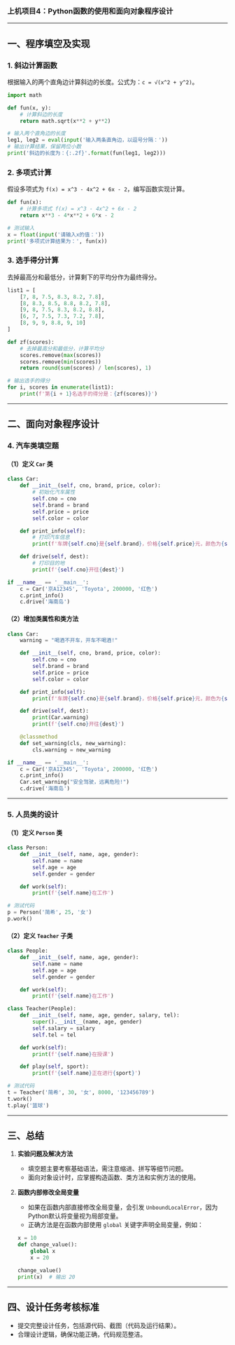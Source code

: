 ### 上机项目4：Python函数的使用和面向对象程序设计

---

## 一、程序填空及实现

### 1. **斜边计算函数**
根据输入的两个直角边计算斜边的长度。公式为：`c = √(x^2 + y^2)`。

```python
import math

def fun(x, y):
    # 计算斜边的长度
    return math.sqrt(x**2 + y**2)

# 输入两个直角边的长度
leg1, leg2 = eval(input('输入两条直角边，以逗号分隔：'))
# 输出计算结果，保留两位小数
print('斜边的长度为：{:.2f}'.format(fun(leg1, leg2)))
```

### 2. **多项式计算**
假设多项式为 `f(x) = x^3 - 4x^2 + 6x - 2`，编写函数实现计算。

```python
def fun(x):
    # 计算多项式 f(x) = x^3 - 4x^2 + 6x - 2
    return x**3 - 4*x**2 + 6*x - 2

# 测试输入
x = float(input('请输入x的值：'))
print('多项式计算结果为：', fun(x))
```

### 3. **选手得分计算**
去掉最高分和最低分，计算剩下的平均分作为最终得分。

```python
list1 = [
    [7, 8, 7.5, 8.3, 8.2, 7.8],
    [8, 8.3, 8.5, 8.8, 8.2, 7.8],
    [9, 8, 7.5, 8.3, 8.2, 8.8],
    [6, 7, 7.5, 7.3, 7.2, 7.8],
    [8, 9, 9, 8.8, 9, 10]
]

def zf(scores):
    # 去掉最高分和最低分，计算平均分
    scores.remove(max(scores))
    scores.remove(min(scores))
    return round(sum(scores) / len(scores), 1)

# 输出选手的得分
for i, scores in enumerate(list1):
    print(f'第{i + 1}名选手的得分是：{zf(scores)}')
```

---

## 二、面向对象程序设计

### 4. **汽车类填空题**

#### （1）定义 `Car` 类

```python
class Car:
    def __init__(self, cno, brand, price, color):
        # 初始化汽车属性
        self.cno = cno
        self.brand = brand
        self.price = price
        self.color = color

    def print_info(self):
        # 打印汽车信息
        print(f'车牌{self.cno}是{self.brand}，价格{self.price}元，颜色为{self.color}')

    def drive(self, dest):
        # 打印目的地
        print(f'{self.cno}开往{dest}')

if __name__ == '__main__':
    c = Car('京A12345', 'Toyota', 200000, '红色')
    c.print_info()
    c.drive('海南岛')
```

#### （2）增加类属性和类方法

```python
class Car:
    warning = "喝酒不开车，开车不喝酒!"

    def __init__(self, cno, brand, price, color):
        self.cno = cno
        self.brand = brand
        self.price = price
        self.color = color

    def print_info(self):
        print(f'车牌{self.cno}是{self.brand}，价格{self.price}元，颜色为{self.color}')

    def drive(self, dest):
        print(Car.warning)
        print(f'{self.cno}开往{dest}')

    @classmethod
    def set_warning(cls, new_warning):
        cls.warning = new_warning

if __name__ == '__main__':
    c = Car('京A12345', 'Toyota', 200000, '红色')
    c.print_info()
    Car.set_warning("安全驾驶，远离危险!")
    c.drive('海南岛')
```

---

### 5. **人员类的设计**

#### （1）定义 `Person` 类

```python
class Person:
    def __init__(self, name, age, gender):
        self.name = name
        self.age = age
        self.gender = gender

    def work(self):
        print(f'{self.name}在工作')

# 测试代码
p = Person('简希', 25, '女')
p.work()
```

#### （2）定义 `Teacher` 子类

```python
class People:
    def __init__(self, name, age, gender):
        self.name = name
        self.age = age
        self.gender = gender

    def work(self):
        print(f'{self.name}在工作')

class Teacher(People):
    def __init__(self, name, age, gender, salary, tel):
        super().__init__(name, age, gender)
        self.salary = salary
        self.tel = tel

    def work(self):
        print(f'{self.name}在授课')

    def play(self, sport):
        print(f'{self.name}正在进行{sport}')

# 测试代码
t = Teacher('简希', 30, '女', 8000, '123456789')
t.work()
t.play('篮球')
```

---

## 三、总结

1. **实验问题及解决方法**
   - 填空题主要考察基础语法，需注意缩进、拼写等细节问题。
   - 面向对象设计时，应掌握构造函数、类方法和实例方法的使用。

2. **函数内部修改全局变量**
   - 如果在函数内部直接修改全局变量，会引发 `UnboundLocalError`，因为Python默认将变量视为局部变量。
   - 正确方法是在函数内部使用 `global` 关键字声明全局变量，例如：

   ```python
   x = 10
   def change_value():
       global x
       x = 20

   change_value()
   print(x)  # 输出 20
   ```

---

## 四、设计任务考核标准

- 提交完整设计任务，包括源代码、截图（代码及运行结果）。
- 合理设计逻辑，确保功能正确，代码规范整洁。